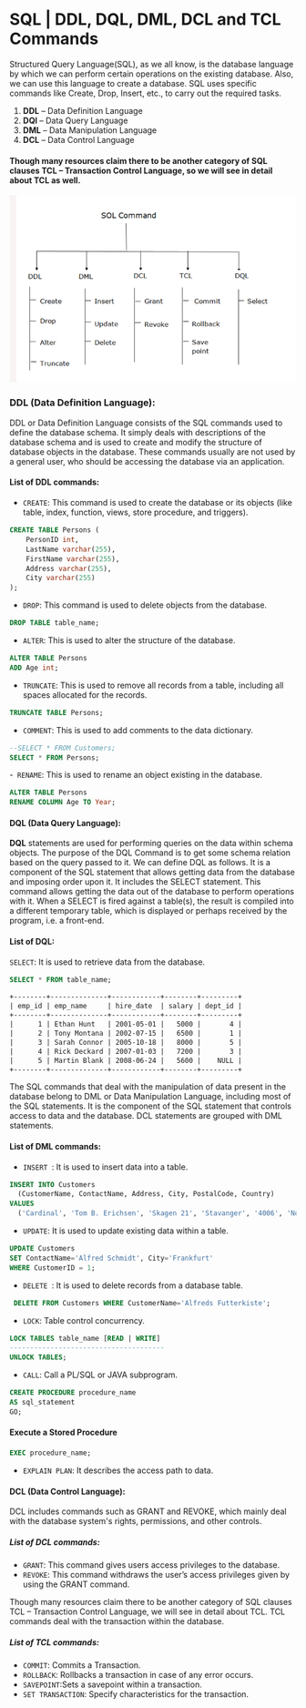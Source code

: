 # SQL | DDL, DQL, DML, DCL and TCL Commands
Structured Query Language(SQL), as we all know, is the database language by which we can perform certain operations on the existing database. Also, we can use this language to create a database. SQL uses specific commands like Create, Drop, Insert, etc., to carry out the required tasks.
1. **DDL** – Data Definition Language
2. **DQl** – Data Query Language
3. **DML** – Data Manipulation Language
4. **DCL** – Data Control Language

#### Though many resources claim there to be another category of SQL clauses TCL – Transaction Control Language, so we will see in detail about TCL as well.
![img.png](../assets/sql-command.png)

### DDL (Data Definition Language):
DDL or Data Definition Language consists of the SQL commands used to define the database schema. It simply deals with descriptions of the database schema and is used to create and modify the structure of database objects in the database. These commands usually are not used by a general user, who should be accessing the database via an application.

#### List of DDL commands:
- `CREATE`: This command is used to create the database or its objects (like table, index, function, views, store procedure, and triggers).
```sql
CREATE TABLE Persons (
    PersonID int,
    LastName varchar(255),
    FirstName varchar(255),
    Address varchar(255),
    City varchar(255)
);
```
- `DROP`: This command is used to delete objects from the database.

```sql
DROP TABLE table_name;
```
- `ALTER`: This is used to alter the structure of the database.
```sql
ALTER TABLE Persons
ADD Age int; 
```
- `TRUNCATE`: This is used to remove all records from a table, including all spaces allocated for the records.
```sql
TRUNCATE TABLE Persons;
```
- `COMMENT`: This is used to add comments to the data dictionary.
```sql
--SELECT * FROM Customers;
SELECT * FROM Persons;
```
-` RENAME`: This is used to rename an object existing in the database.
```sql
ALTER TABLE Persons
RENAME COLUMN Age TO Year;
```

#### DQL (Data Query Language):
**DQL** statements are used for performing queries on the data within schema objects. The purpose of the DQL Command is to get some schema relation based on the query passed to it. We can define DQL as follows. It is a component of the SQL statement that allows getting data from the database and imposing order upon it. It includes the SELECT statement. This command allows getting the data out of the database to perform operations with it. When a SELECT is fired against a table(s), the result is compiled into a different temporary table, which is displayed or perhaps received by the program, i.e. a front-end.

#### List of DQL:
`SELECT`: It is used to retrieve data from the database.
```sql
SELECT * FROM table_name;
```
```
+--------+--------------+------------+--------+---------+
| emp_id | emp_name     | hire_date  | salary | dept_id |
+--------+--------------+------------+--------+---------+
|      1 | Ethan Hunt   | 2001-05-01 |   5000 |       4 |
|      2 | Tony Montana | 2002-07-15 |   6500 |       1 |
|      3 | Sarah Connor | 2005-10-18 |   8000 |       5 |
|      4 | Rick Deckard | 2007-01-03 |   7200 |       3 |
|      5 | Martin Blank | 2008-06-24 |   5600 |    NULL |
+--------+--------------+------------+--------+---------+
```
The SQL commands that deal with the manipulation of data present in the database belong to DML or Data Manipulation Language, including most of the SQL statements. It is the component of the SQL statement that controls access to data and the database. DCL statements are grouped with DML statements.

#### List of DML commands:
- `INSERT `: It is used to insert data into a table.
```sql
INSERT INTO Customers
  (CustomerName, ContactName, Address, City, PostalCode, Country)
VALUES
  ('Cardinal', 'Tom B. Erichsen', 'Skagen 21', 'Stavanger', '4006', 'Norway');
```
- `UPDATE`: It is used to update existing data within a table.

```sql
UPDATE Customers
SET ContactName='Alfred Schmidt', City='Frankfurt'
WHERE CustomerID = 1;
```
- `DELETE `: It is used to delete records from a database table.
```sql
 DELETE FROM Customers WHERE CustomerName='Alfreds Futterkiste'; 
```
- `LOCK`: Table control concurrency.
```sql
LOCK TABLES table_name [READ | WRITE]
--------------------------------------
UNLOCK TABLES;
```
- `CALL`: Call a PL/SQL or JAVA subprogram.
```sql
CREATE PROCEDURE procedure_name
AS sql_statement
GO;
```
#### Execute a Stored Procedure
```sql
EXEC procedure_name;
```
- `EXPLAIN PLAN`: It describes the access path to data.

#### DCL (Data Control Language):
DCL includes commands such as GRANT and REVOKE, which mainly deal with the database system's rights, permissions, and other controls.

##### List of  DCL commands:
- `GRANT`: This command gives users access privileges to the database.
- `REVOKE`: This command withdraws the user’s access privileges given by using the GRANT command.

Though many resources claim there to be another category of SQL clauses TCL – Transaction Control Language, we will see in detail about TCL. TCL commands deal with the transaction within the database.

##### List of TCL commands:
- `COMMIT`: Commits a Transaction.
- `ROLLBACK`: Rollbacks a transaction in case of any error occurs.
- `SAVEPOINT`:Sets a savepoint within a transaction.
- `SET TRANSACTION`: Specify characteristics for the transaction.
